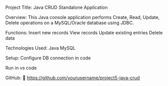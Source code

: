 Project Title: Java CRUD Standalone Application

Overview:
This Java console application performs Create, Read, Update, Delete operations on a MySQL/Oracle database using JDBC.

Functions:
Insert new records
View records
Update existing entries
Delete data

Technologies Used:
Java 
MySQL

Setup:
Configure DB connection in code

Run in vs code

GitHub:
🔗 https://github.com/yourusername/project5-java-crud

